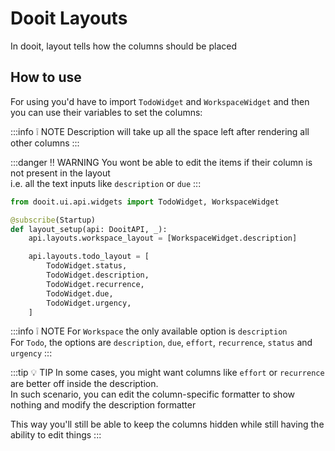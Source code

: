 # Dooit Layouts

In dooit, layout tells how the columns should be placed

## How to use

For using you'd have to import `TodoWidget` and `WorkspaceWidget`
and then you can use their variables to set the columns:


:::info :grey_exclamation: NOTE
Description will take up all the space left after rendering all other columns
:::


:::danger :bangbang: WARNING
You wont be able to edit the items if their column is not present in the layout \
i.e. all the text inputs like `description` or `due`
:::

```py
from dooit.ui.api.widgets import TodoWidget, WorkspaceWidget

@subscribe(Startup)
def layout_setup(api: DooitAPI, _):
    api.layouts.workspace_layout = [WorkspaceWidget.description]

    api.layouts.todo_layout = [
        TodoWidget.status,
        TodoWidget.description, 
        TodoWidget.recurrence,
        TodoWidget.due,
        TodoWidget.urgency,
    ]
```

:::info :grey_exclamation: NOTE
For `Workspace` the only available option is `description` \
For `Todo`, the options are `description`, `due`, `effort`, `recurrence`, `status` and `urgency`
:::

:::tip :bulb: TIP
In some cases, you might want columns like `effort` or `recurrence` are better off inside the description. \
In such scenario, you can edit the column-specific formatter to show nothing and modify the description formatter

This way you'll still be able to keep the columns hidden while still having the ability to edit things
:::
